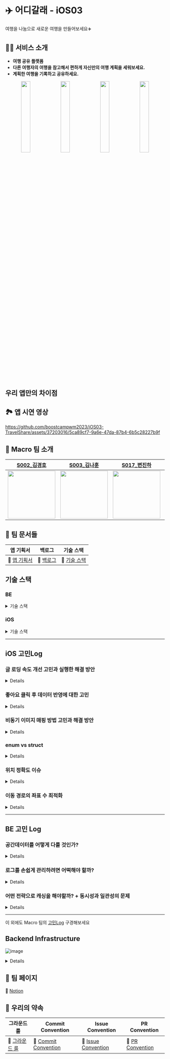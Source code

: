 # ✈️ 어디갈래 - iOS03 

여행을 나눔으로 새로운 여행을 만들어보세요✈️

## ✍🏻 서비스 소개

- **여행 공유 플랫폼**
- **다른 여행자의 여행을 참고해서 편하게 자신만의 여행 계획을 세워보세요.**
- **계획한 여행을 기록하고 공유하세요.**

<p align="center">  
  <img src="https://github.com/boostcampwm2023/iOS03-TravelShare/assets/37203016/9d07533e-2e65-43f4-b8b7-175849512125" align="center" width="24%">  
  <img src="https://github.com/boostcampwm2023/iOS03-TravelShare/assets/37203016/2c4c60f9-918a-46d5-976b-a84fdff20c16" align="center" width="24%">  
  <img src="https://github.com/boostcampwm2023/iOS03-TravelShare/assets/37203016/759f09ba-86b1-420a-a54d-99058a7533da" align="center" width="24%">  
  <img src="https://github.com/boostcampwm2023/iOS03-TravelShare/assets/37203016/32c51384-6232-4dc1-98cf-c46b42c4686a" align="center" width="24%">  
</p>

## 우리 앱만의 차이점


## 🏞️ 앱 시연 영상

https://github.com/boostcampwm2023/iOS03-TravelShare/assets/37203016/5ca89cf7-9a6e-47da-87b4-6b5c28227b9f

## 🙏 Macro 팀 소개 

|[S002_김경호](https://github.com/ykm989)|[S003_김나훈](https://github.com/KimNahun)|[S017_변진하](https://github.com/Byeonjinha) |[J075_송호선](https://github.com/nossoh98)|[J120_이지훈](https://github.com/jijihuny)|
|:-:|:-:|:-:|:-:|:-:|
|<img src="https://avatars.githubusercontent.com/u/37203016?v=4" width=150>|<img src="https://avatars.githubusercontent.com/u/118811606?v=4" width=150>|<img src="https://avatars.githubusercontent.com/u/87685946?v=4" width=150>|<img src="https://avatars.githubusercontent.com/u/90089657?v=4" width=150>|<img src="https://avatars.githubusercontent.com/u/112816117?v=4" width=150>|

## 📄 팀 문서들

| 앱 기획서 | 백로그 | 기술 스택 |
| -------- | -------- | -------- |
| :pushpin: [앱 기획서](https://necessary-grin-f0b.notion.site/642e106ef6b64b89bfee712a60ac0ffc?pvs=4)     | :pushpin: [백로그](https://github.com/orgs/boostcampwm2023/projects/119)     | :pushpin: [기술 스택](https://necessary-grin-f0b.notion.site/8b430dba9ae344ec91f87db96135ed72?pvs=4) |


## 기술 스택
### BE

<details><summary>기술 스택</summary>

---

#### MySQL

- **가장 익숙한 관계형 DB**
- **활발한 ORM 지원**
- **가장 방대한 자료**

#### Redis

- **key-value 기반의 간편한 사용**
- **hash, set, sorted set, json 등 다양한 자료구조 지원**
- **메모리 기반의 빠른 속도**
- **추후 노릴 수 있는 높은 확장성**

#### Nest.js

- **Opinionated Web Framework**
- **활발한 DI/IOC 지원**
- **다양한 wrapping 라이브러리 제공**
- **익숙한 express 기반**

#### Docker

- **실행 환경에 대한 제약 해소**
- **배포 환경과 개발 환경의 통일성 유지 가능**
- **손쉬운 초기화와 셋팅**

---

</details>
    
### iOS
<details><summary>기술 스택</summary>

---
    
#### NaverMap API

- **가장 친숙한 UI를 가진 지도**
    - 사용자에게 익숙하고 친숙한 UI를 제공하여 사용자 경험을 향상시킬 수 있습니다.
    - 지도 정보가 직관적이며 업데이트가 잘 되는 것이 사용자에게 중요하다고 생각
- 지도 정보가 가장 업데이트가 잘 된다 생각함

#### KeyChain

- **Login 기능이 들어가 있어서 예민한 개인정보들을 안전한 곳에 보관할 필요가 있음**
    
#### Combine

- **MVVM 패턴 사용 시 View와 ViewModel을 DataBinding 하기 용이 함**
    - 비동기적인 이벤트 스트림을 처리하고 데이터의 변화를 감지하여 UI 업데이트를 쉽게 관리가 가능
    - View와 ViewModel 사이의 데이터 바인딩을 통해 코드의 간결성과 가독성 증가

#### Modularization

- 반복적으로 재사용 되는 기능이 존재
- 모듈화를 하면 앱의 유지 보수가 용이

#### Clean Architecture

- 추후 앱의 변경이 잦을 수 있음을 고려
- 적용을 한다면 변동성에 강하고, 유지 보수가 용이 함

#### MVVM

- 비즈니스 로직 중심으로 배치하기 때문에 클린 아키텍쳐와 의존성 역전 원칙을 가장 존중하기 좋은 패턴이라 생각
- 적은 시간에 개발을 마쳐야 하기 때문에 MVP, VIPER 보다는 익숙한 패턴임으로 선택
    
#### 그외
    
- UIKit
- URLSession
- SwiftLint

---

</details>
    
---
    
## iOS 고민Log

### 글 로딩 속도 개선 고민과 실행한 해결 방안
<details> 

---
    
## 고민거리
홈 화면이 처음 로딩 될 때, 글을 클릭하여 상세 글 페이지로 이동할 때 이미지를 불러오는 속도가 느려 기본 이미지가 먼저 표시되고, 이미지가 뒤늦게 업로드 되는 이슈 발생
    
## 주고 받은 의견들

### 고민했던 해결 방안
1. **인프로그래스 화면 표시하기:** 글 상세 페이지로 이동 시 데이터가 완료될때까지 인프로그래스 화면을 표시하여 사용자에게 로딩 중임을 알릴 수 있도록 고려
2. **이미지 압축:** 이미지를 압축해서 올리기. 원본 이미지보다 낮은 품질의 이미지를 사용하여 업로드 속도를 개선.
3. **URLCache 사용:** 이미지를 중복으로 불러오는 것을 방지하기 위해 URLCache를 활용하여 이미지를 캐싱하고, 네트워크 연결 없이 Cache Memory에서 이미지를 불러올 수 있도록 구현
4. **서버 성능 확대:** 서버의 성능을 확대하여 이미지 업로드 및 전송에 대한 부담을 줄일 수 있는 방안.

    
### 실행한 해결 방안
1. **Image를 압축해서 올리기**
    기존에는 Image를 원본 화질로 올렸지만 현재는 이미지를 0.5 정도로 압축을 해서 올리고 있습니다.
    이미지의 기존 용량은 5~8mb 정도 크기로 꽤 높은 용량이였는데, 현재는 2~4mb 정도로 용량을 낮추면서 이미지 업로드 속도가 육안으로 확인할 수 있을 정도의 퍼포먼스가 있었습니다.
2. **URLCache 사용**
    URLCache를 사용하지 않았을 때는 모든 URL을 조회해서 새로운 데이터를 받아왔습니다.
    이를 Cache를 활용해서 네트워크 연결없이 Cache Memory에서 이미지를 받아오게 해서 서버의 부담도 줄이고, 불러왔던 이미지를 중복되게 불러오는 것을 방지하여 로딩 속도도 개선하였습니다.
    
3. **서버 성능 확대**
    
---
    
</details>

### 좋아요 클릭 후 데이터 반영에 대한 고민
<details>
    
---
    
## 고민 사항
글 상세 페이지에서 좋아요를 클릭한 후에 홈 화면으로 돌아갔을 때, 이 좋아요 클릭이 홈 화면에서 어떻게 반영되어야 할지에 대한 고민
    
## 해결 방안
### 1. home화면 Appear시 API 요청을 통해 데이터 최신화
- 고민한 해결 방안: View가 Load시가 아니라 Appear시에 API 요청을 통해 데이터를 최신화 하는 방안
- 문제점
    - Appear 시점에서 API를 호출하면 빈번한 API 요청으로 서버 부하가 커지고, 홈 화면으로 전환 시 앱이 느려보이는 문제가 발생
    - BE 로직으로 인해 홈 화면으로 전환 시 방금 전에 본 게시글의 위치가 변경 되는 이슈 발생
### 2. 해당 Cell의 Data를 클라이언트에서 수정 후 이를 Home 화면에 반영
- **고민한 해결 방안**
    - 좋아요 클릭 시 상세 피이지의 데이터를 수정하고, 이를 Home 화면에 반영하는 방식
- **수정 방법**
    - 글 상세 페이지에서 좋아요 클릭 시, 해당 글의 데이터를 수정하고, 이를 홈 화면으로 넘겨서 해당 Cell의 데이터를 업데이트
    - Disappear 시점에서 데이터를 업데이트하여 자연스러운 흐름을 유지
- **장점**
    - 로컬에서 작업하므로 속도가 빠르고 앱이 자연스러워 보임
    
---
    
</details>

### 비동기 이미지 매핑 방법 고민과 해결 방안
<details>

--- 

### 문제 도입
우선적으로 이미지를 Object Storage에 업로드하고 해당 이미지에 대한 URL을 가져오는 작업을 비동기적으로 처리하면서 이미지와 관련된 다른 정보(마커, 설명 글 등)을 함께 매핑하는 상황에서 문제가 발생
    
### 기존 로직
1. 이미지를 Object Storage에 업로드
2. 해당 이미지에 대한 URL을 비동기적으로 가져오기
3. 이미지 URL과 다른 정보를 글에 포함하여 DB에 업로드
    
### 문제점 
이미지를 비동기적으로 가져오기 때문에 이미지 URL이 먼저 도착하는 경우, 이미지와 관련된 다른 정보와 매핑이 뒤섞이는 문제가 발생
    
### 해결 방법
현재 사용 중인 방법은 UIImage 배열과 같은 크기의 배열을 사용하여 index값을 활용하여 이미지 URL을 매핑하여 비동기 문제를 해결
그러나 이 방식은 배열의 크기를 이미지의 개수에 맞게 미리 할당해야 하므로 공간을 낭비하는 문제가 있음
추후 개선 예정

---

</details>

### enum vs struct
<details>
    
---
    
## 대화 주제
디자인 시스템을 모듈화하여 값을 static하게 관리할 때, enum과 struct 중 어떤 타입을 사용해야 하는지에 대한 대화를 하였습니다.
    
## 의견들
1. **S017_변진하:** 클래스에 static let으로 선언해도 되는데 왜 enum 타입을 사용했는지 의문을 제기하며, struct로 수정해도 괜찮을 것이라고 주장.
2. **S002_김경호:** enum은 상태를 표현하기 위해 사용하고, struct는 데이터 모델링을 위한 것으로 이해하며, 디자인 변경 시 쉬운 수정을 고려하여 static하게 관리하는 것은 struct가 더 적합하다 생각
3. **S017_변진하:** struct는 private init()을 통해 휴먼 에러를 방지할 수 있지만, enum은 가독성이 좋아 코드 관리가 더 용이하다 생각
4. **S003_김나훈:** enum을 사용하면 인스턴스 생성이 불가능하여 다른 문제를 방지할 수 있으며, struct를 사용하면 인스턴스 생성이 가능하다고 생각
    
---
    
</details>

### 위치 정확도 이슈
<details>
    
---
    
### 문제점
GPS를 사용하여 내 위치를 기록할 때 정확한 위치를 읽어오지 못하고, 가만히 있어도 지속적으로 이동이 기록되는 문제 발생
    
### 해결방안
1. **정확도 설정 재조정**
    - 초기에 발생한 이슈의 원인은 배터리 소모를 줄이기 위해 위치 정확도를 낮춘 것
    - 문제 해결을 위해 원래의 정확도 설정 값인 **KLLocationAccuracyBest**로 복원
    - **KLLocationAccuracyBest**와 **KLLocationAccuracyNearestTenMeters**의 배터리 소모량을 비교하면서 확인 결과 배터리 소모량의 차이가 크지 않아 크리티컬한 문제가 없다고 판단
    
2. **칼만 필터**
    - 피어세션에서 동일한 이슈를 겪은 다른 캠퍼분의 칼만 필터를 적용하여 문제 해결한 케이스가 존재
    - 추후에 칼만 필터를 도입하여 위치 정보의 정확도를 향상시키는 기술적 도전을 계획 중
    
---
    
</details>

### 이동 경로의 좌표 수 최적화
<details>
    
---
    
### 문제점
- CoreLocation에서 이동 중에 주기적으로 좌표 값을 제공하며, 이로 인해 이동 경로의 좌표 수가 많은 케이스가 발생 가능성이 있음
- 좌표 수가 많으면 서버에 저장 및 다른 사용자의 여행 기록을 받아서 화면에 그리는 데 많은 시간이 발생하는 이슈가 존재
    
### 해결방안
1. **좌표 값 최적화를 통한 성능 개선**
    - CoreLocation에서 제공하는 모든 좌표 값을 사용하는 것이 아니라, Timer를 활용하여 일정 시간마다 최근에 리턴된 좌표를 이어서 사용.
    - 특정 시간(5초)마다 1번씩 좌표를 사용하는 방식으로 개선
    - 서버에 저장할 때 과부하를 방지하고, 지도에 그릴 때 성능 개선 효과를 기대
    
2. **좌표 수 간격 조정**
    - 일정 시간 간격을 조정하여 몇 초마다 1번씩 좌표를 사용할지 팀 내에서 의논
    - 테스트를 통해 최적의 시간 간격을 결정하고, 실제로 5초 주기로 테스트 진행

3. **성능 및 지도 표현 테스트**
    - 각 시간 간격(3초, 5초, 10초, 20초)에 대한 테스트를 수행하여 서버 부하 없이도 성능을 유지하몀ㄴ서 지도에 좌표를 그릴 수 있는 최적의 간격을 찾음
    - 테스트 결과, 5초 주기로 좌표를 사용했을 때, 서버 부하가 적고 지도에 끊김이 없는 것 확인

4. **좌표 압축**
    - 일직선 경로나, 아니면 많은 양을 압축을 하여 데이터 전송하는 로직을 추후에 기술적 도전으로 계획 중
    
---
    
</details>

---

## BE 고민 Log


### 공간데이터를 어떻게 다룰 것인가?

<details>
    
---
    
저희 앱의 핵심 기능 중 하나는 사용자가 어떤 경로를 통해 여행을 했는지 기록하고 공유하는 것 입니다.

이것은 곧 공간 정보를 
1. 기록하고,
2. 공유하고,
3. 서로의 연관성을 통해 유용한 정보를 제공
해야 한다는 것을 의미합니다.

공간 정보를 저장하는 방식에 대해서 고민이 많았습니다.

예를 들어 사용자가 어떤 경로를 저장한다면 그 형태는 어떻게 될까요?

우선 일반적인 지도 상에서 위치를 표현하려면 위도(latitude)와 경도(logitude)로 이루어진 좌표쌍으로 표현하게 됩니다.

그리고 사용자가 이동한 경로는 곧 실수로 이루어진 좌표쌍의 배열이 될 것 입니다.

저희는 이러한 데이터를 저장하고 가공하기 위해 다양한 방법을 생각해보았는데,

크게 3가지 방법이 있었습니다.

#### 1. 하나의 테이블에 위도와 경도 컬럼을 만들고 각 레코드마다 하나의 좌표쌍을 표현한다.

이를 간단히 테이블로 표현하면 아래와 같습니다.

![image](https://github.com/boostcampwm2023/iOS03-TravelShare/assets/37203016/99397e07-25a2-46c9-9898-a34b48664b90)

그런데 단순히 이것으로 충분할까요?

좌표들은 경로를 표현해야 하기 때문에 서로의 순서관계가 존재해야 합니다.

따라서 적당히 고유키의 역할도 할겸 순서도 표현해줄 겸 컬럼을 하나 추가해주면 아래와 같습니다.

![image](https://github.com/boostcampwm2023/iOS03-TravelShare/assets/37203016/20b7e6bd-e0e2-4f28-a19c-07d1262a970c)

그런데 또 복잡해집니다.

좌표쌍들이 모두 일관된 순서관계를 가지는가?

사용자들의 이동경로는 모두 제각각입니다.

극단적으로 어떤 이동경로는 서로 완전히 정반대의 순서를 지닐 수도 있습니다.

이를 다시 한 번 차근차근 정리하면 다음과 같습니다.

사용자는 여러개의 게시글을 씁니다.

게시글은 하나의 이동경로를 가집니다.

하나의 이동경로는 제각각의 순서로 임의 좌표들을 가지고 있습니다.

이번엔 사용자와 게시글까지 간단히 표현하여 관계도를 그려보겠습니다.

![image](https://github.com/boostcampwm2023/iOS03-TravelShare/assets/37203016/045f9535-f0ce-4fdf-b165-727ad469ef39)

이쯤이 되니 제대로 관계를 표현할 수 있을 것 같습니다.

그런데 벌써 머리가 지끈거릴 정도로 처리가 귀찮고 고민할 점도 많아보입니다.

1. ORM의 한계
coordinate:post_route = n:m 관계를 가집니다.
그런데 보통의 ORM은 n:m 관계에 순서관계를 표현하기가 조금 복잡합니다.


```ts

@Entity()
export class Post {
    @ManyToMany(()=> Coordinate)
    route: Coordinate[]
}

```

위와 같이 할 경우

![image](https://github.com/boostcampwm2023/iOS03-TravelShare/assets/37203016/5036b1b0-b69a-4f19-a718-473486ab9de0)

사진처럼 단순히 매핑만 시켜줄 뿐,
추가적인 컬럼을 설정할 순 없습니다.

이를 위해선 따로 엔티티 클래스를 만들어주어야만 합니다.

거기다 경로 간에 연관관계를 찾기 위해선 복잡한 수식을 where 절로 걸어주어야 하는데, 인덱스를 어떻게 걸어야 할지도 잘 모르겠습니다.
아마 이 데이터를 단순조회가 아니라 조건문을 걸려고 하면 거의 무조건 풀테이블 스캔을 할 것이라 생각이 들었습니다.

단순 조회나 업로드를 위해서도 신경쓸 부분이 많으리라 생각이 들었습니다.

데이터 정규화를 신경쓴다면,

> 좌표가 이미 업로드되었는지 안되었는지 일일이 조회하여 없는 좌표는 새롭게 레코드로 추가해주고.. 

하여튼 부족한 시간에 너무 생각할 거리가 많다고 생각이 들었습니다.

이에 저희는 하나의 레코드에 온전히 좌표를 저장할 방법은 없을까 생각해보았는데요.

2. JSON 데이터

mysql은 단순 데이터 뿐만 아니라 json 데이터 타입을 지원하는데요.

저장할 수 있는 데이터는 모든 종류의 json 데이터입니다.

그리고 json은 배열('[ ... ]') 형태의 데이터타입을 지원하기 때문에,

이를 이용하면 좌표배열을 하나의 컬럼에 손쉽게 저장할 수 있었습니다.

![image](https://github.com/boostcampwm2023/iOS03-TravelShare/assets/37203016/8277287c-df0f-4002-aaf3-215754134cb2)


이제 만약 어떤 좌표 배열을 저장한다면,

```
[[1, 2], [3, 4], ...]
```
혹은
```
[{
"longitude": 1,
"latitude": 2
}, ...]
```

이런 식으로 쉽게 저장할 수 있게 됩니다.
순서관계도 이미 데이터 그 자체로 지니고 있게 되며,
테이블이 분리되어 JOIN을 어떡할지에 대한 고민도 할 필요가 없게 됩니다.

그러나 딱 하나 걸리는 점이 있었다면,

데이터의 처리에 관한 부분입니다.

json은 구조화된 데이터 표현에 적합하기 때문에 mysql도 이 부분에 대한 지원은 어느정도 되어있으나, 수학적 계산을 위해 적합하진 않다고 판단했습니다.

정확히 CRUD만을 위해선 충분히 좋은 대안이지만 완벽하진 않습니다.

3. Geometry 데이터

mysql은 공식적으로 공간 데이터에 대한 지원을 위해 geometry 데이터 타입을 도입하였습니다.

https://dev.mysql.com/doc/refman/8.0/en/spatial-type-overview.html
https://dev.mysql.com/doc/refman/8.0/en/gis-data-formats.html

geometry 데이터는 [Open Geospatial Consortium](www.ogc.org)이란 기관에서 표준을 제정하고 있는데 mysql도 이 표준을 지원하는 데이터 타입을 지원하는 것입니다.

geometry 데이터는 통상적인 공간 형식들을 대부분 지원하는데

Point: 점
Line: 선
Polygon: 닫힌 선들의 집합
MultiPoint: 여러 개의 점
...

등입니다.

정확히 저희의 니즈와 부합하는 데이터 타입이란 것을 알 수 있습니다.

예를 들어 이동 경로를 표현한다면

Line을 통해 표현할 수 있을 것 입니다.

또 geometry 데이터 타입은 강력한 장점이 있는데요.

공간 연산을 위한 다양한 함수를 지원한다는 점입니다.

https://dev.mysql.com/doc/refman/8.0/en/spatial-analysis-functions.html

예를 들어 공간 데이터의 Intersection, Union를 구한다던가
혹은 어떤 공간이 다른 공간을 포함하는지 여부 등

```sql
SELECT * FROM table WHERE ST_CONTAINS(ST_BUFFER(?, 100), point)
-- 현재 반경으로부터 일정 거리 이하에 존재하는 점들을 포함하는 데이터 조회
```

다양한 함수를 통해 데이터를 쿼리의 차원에서 다양하게 가공할 수 있다는 점이었습니다.

마지막으로 또 하나의 매력적인 점이 있었는데요.

바로 공간 데이터를 위한 spatial index가 지원된다는 점이었습니다.

https://dev.mysql.com/doc/refman/8.0/en/creating-spatial-indexes.html

시간이 많이 없어 이론까지 많이 공부는 못했지만,
R-TREE라는 자료구조로 공간 데이터들의 탐색 시간을 줄일 수 있다고 합니다.

이러한 점을 들어 저희는 지도 상에서 사용자의 이동 경로는 Line,
핀이나 지도와 맵핑된 콘텐츠를 표현함에 있어선 Point를 이용하기로 하였습니다.

Geometry 형식을 통해 하나의 컬럼에 데이터에 필요한 공간정보를 한 번에 저장할 수 있게 되어 단순 저장 및 조회에 있어서의 유지보수 편리성을 획득함은 물론,

사용자에게 여행에 도움이 될만한 정보를 추천할 때 공간데이터를 적극 활용하고 있습니다.

![image](https://github.com/boostcampwm2023/iOS03-TravelShare/assets/37203016/29b824f2-3c47-44a7-898a-124610c51b0a)


---
    
</details>
    
    
### 로그를 손쉽게 관리하려면 어떡해야 할까?

<details>
    
---

저희 팀 백엔드는 이번 프로젝트에서 시간 부족으로 인해 테스트 절차를 거의 생략하다싶이 해야했습니다...

그렇기 때문에 어마무시한 에러와 디버깅에 시달려야 했는데요.

배포된 서버에서 발생하는 에러를 24시간 모니터링할 수는 없는 문제였습니다.

그렇기 때문에 저희는 로그를 꼭 기록해야 할 필요성이 생겼는데요!

다행히 Naver Cloud에서는 Log를 기록하고 효율적으로 관리 및 검색할 수 있는 Effective Log Search & Analytics라는 서비스를 제공하고 있었습니다.

https://www.ncloud.com/product/management/elsa

해당 서비스는 어플리케이션 관리를 하며 발생하는 다양한 로그를 API를 통해 손쉽게 기록할 수 있다는 장점이 있었는데요.

이제 남은 문제는 어플리케이션에서 발생하는 로그를 모두 서비스로 보내주기만 하면 됩니다.

방법은 두 가지가 있었는데요.

보내고 싶은 포인트에 모두 따로 로그를 전송하는 코드를 보내주는 방법이 있고,

기존 로깅을 인터셉트하여 로깅 로직에 Elsa 로깅을 추가하는 방법이 있었습니다.

저희는 두 번째 방법을 선택했는데요.

일단 모든 로그를 다시 찍어야 하는 것이 힘든 일이라 느껴졌고,

프레임워크에 로그 모듈에 대한 관리를 위임할 수 있는 것이 좋을 것이라 느꼈습니다.

우선 Nest.js에서 말해주는 커스텀 로깅 모듈에 대한 문서는 아래와 같습니다.

https://docs.nestjs.com/techniques/logger

그리고 Naver Cloud Elsa 서비스를 이용하기 위한 API는 아래와 같습니다.
```
{
    "projectName": "72356c50401b8e20_testproject",
    "projectVersion": "1.0.0",
    "body": "This log message come from HTTPS client.",
    "logLevel": "DEBUG",
    "logType": "WEB",
    "logSource": "https"
}
```
log 레벨이 지정이 가능하고, logSource나 Type도 사실상 마음대로 결정할 수 있습니다.
https://guide.ncloud-docs.com/docs/elsa-elsa-1-5-1

이제 대략적인 흐름은,

1. Nest.js Builtin(ConsoleLogger)를 상속한 뒤,
2. 각각의 로그레벨마다 Axios 요청을 통해 로그 메세지를 elsa 서비스로 전송하는 로직을 추가한다.
3. 개발 환경과 배포 환경에 맞추어 Dependency Injection이 될 모듈을 프레임워크에 위임한다.

로 정리할 수 있겠습니다.

```
./src/logger
├── app.logger.symbol.ts
├── logger.module.ts
├── ncp.elsa.config.dto.ts
├── ncp.elsa.credentials.dto.ts
├── ncp.elsa.log.payload.dto.ts
├── ncp.elsa.logger.config.factory.ts
├── ncp.elsa.logger.provider.ts
└── ncp.elsa.request.dto.ts
```

결과적으로 제작된 폴더 구조는 위와 같은데요.

elsa를 위한 credentials를 관리할 dto와 로그 전송을 위한 dto,
그리고 실질적인 로그 전송을 담당할 logger로 이루어져있습니다.

```ts
@Injectable()
export class NcpEffectiveLogSearchAnalyticsLogger extends ConsoleLogger {
  @Inject()
  private readonly httpService: HttpService;

  @Inject()
  private readonly config: NcpEffectiveLogSearchAnalyticsConfig;

  private sendMessageToElsa(logLevel: any, context: any, message: any) {
      // elsa로 로그를 전송하는 helper 메소드
    this.httpService
      .request({
        ...this.config.request,
        data: {
          ...this.config.credentials,
          body: message,
          logLevel: logLevel,
            // 로그 레벨을 지정해줍니다.
          logSource: context,
            // 로그 소스는 컨텍스트로 지정하는데요.
            // nest.js에서 로깅 컨텍스트는 해당 로거가 주입되어있는
            // 부모 클래스를 지칭합니다.
        },
      })
      .subscribe();
  }

  log(message: any, context?: string): void;
  log(message: any, ...optionalParams: any[]): void;
  log(message: unknown, context?: unknown, ...rest: unknown[]): void {
      // 로그를 출력하기 전 메세지를 인터셉트하여 elsa로 전송합니다.
    this.sendMessageToElsa('log', context, message);
    super.log(message, context, ...rest);
  }
}

```

먼저 간단히 가장 기본적인 로깅 레벨인 'log'를 인터셉트 하는 코드인데요.
사실 여기까지 하면 1., 2.가 끝나버립니다.

나머지 레벨도 모두 똑같은 로직으로 작성해주기만 하면 끝입니다.

코드적으론, 생성자 주입을 하지 않고 프로퍼티 주입을 하였는데,

생성자 주입을 할 경우 부모 클래스의 주입을 그대로 재현해주어야 하기 때문에 프로퍼티 주입을 하였습니다.

이제 모듈 구성은 아래와 같이 합니다.

```ts
@Module({
  imports: [
    ConfigManagerModule.registerAs({
      schema: NcpEffectiveLogSearchAnalyticsConfig,
      path: 'naver.elsa',
    }),
      // 커스텀으로 제작한 ConfigManager 모듈입니다.
      // application.yaml 파일에서 해당 경로의 정보를 로드하여
      // 지정한 DTO 형식으로 생성해줍니다. 
  ],
  providers: [
    {
      provide: APPLICATION_LOGGER_SYMBOL,
      useClass:
        process.env.NODE_ENV === 'production'
          ? NcpEffectiveLogSearchAnalyticsLogger
          : ConsoleLogger,
    },
  ],
    // NODE_ENV가 production 환경일 경우 커스텀 로거를
    // 개발 환경일 경우 Builtin Logger를 위임합니다.
  exports: [APPLICATION_LOGGER_SYMBOL],
})
export class LoggerModule {}
```

위에서 신경쓴 포인트는 하나의 개발환경과 프로덕션 환경의 로거 주입을 다르게 해주는 점이었는데요.

개발 환경의 로그 조차 모두 Ncloud로 보내버리면, 개발환경에서 발생한 로그와 배포환경을 구분할 수 없기 때문에 꼭 설정해주어야만 했습니다.

이제 bootstrap 메인 파일에서

```ts
app.useLogger(app.get(APPLICATION_LOGGER_SYMBOL));
```
와 같이 설정해주면 어플리케이션 시작시 자동으로 nest.js가 상황에 맞는 로거를 오버라이딩해줍니다.

이제 비즈니스 로직에서 

```ts

@Injectable()
export class PostService implements OnModuleInit {
  private readonly logger: Logger = new Logger(PostService.name);
 
    
    async doSomething() {
        this.logger.log(' ... ')
    }
 }

```

와 같이 할 경우 등록된 로거가 알아서 매핑되어 동작하게 됩니다.

![image](https://github.com/boostcampwm2023/iOS03-TravelShare/assets/37203016/874dd440-e602-4cb6-a31e-4ac6654112aa)


이제 배포 서버에서 발생하는 로그들은 elsa 서비스에 쌓이고 쌓여서

![image](https://github.com/boostcampwm2023/iOS03-TravelShare/assets/37203016/2da3ceb9-8fdf-4e19-9132-ea675b0e27d5)

원하는 로그만 검색을 한다던가,
해당 로그의 +-1분 동안 발생한 쿼리를 열람하는 등의 동작이 간편해집니다.
여기까지 저희의 부족한 테스트 절차를 조금이나마 매꾸어보려는 노력이었습니다.

---
    
</details>
    
### 어떤 전략으로 캐싱을 해야할까? + 동시성과 일관성의 문제

<details>

---
    
어플리케이션이 어느정도 틀이 잡히면서 서버의 응답속도를 조금이라도 높여야겠다는 필요성이 느껴졌는데요.

우선 저희 서비스에서 가장 많이 호출될 것으로 예상되는 메인화면의 API 응답 형식은 아래와 같습니다.

```
[
  {
    "postId": 0,
    // 게시글 고유 id
    "title": "string",
    // 게시글 제목
    "summary": "string",
    // 게시글 요약
    "imageUrl": "string",
    // 게시글 대표 이미지 url
    "likeNum": 0,
    // 좋아요 개수
    "viewNum": 0,
    // 조회수
    "writer": {
      "email": "string",
      "name": "string",
      "imageUrl": "string",
    },
    // 작성자
    "liked": true
    // 게시글 좋아요 여부
  }
]
```

처음에 고려한 것은 nest.js 자체적으로 제공하는 인메모리 캐시 모듈이었습니다.

https://docs.nestjs.com/techniques/caching

그러나 이 큰 문제가 하나 있었는데요

바로 단순 요청 주소에 따라 모든 캐싱을 분기한다는 점이었습니다.

그러나 응답 데이터를 보시면 알 수 있듯,

조회수나 좋아요는 상당히 빈번하게 변할 수 있는 데이터이고,

좋아요 여부는 현재 로그인 유저에 따라서 매번 응답이 달라져야 하는 데이터입니다.

따라서 저희는 기본 제공 캐시 로직을 사용할 수 없다고 판단했는데요.

여기서 다음과 같은 요소들을 고려해야 했습니다.

1. 우선 데이터의 종류는 크게 3가지 정도로 나눌 수 있습니다.

```
"postId": 0,
// 게시글 고유 id
"title": "string",
// 게시글 제목
"summary": "string",
// 게시글 요약
"imageUrl": "string",
// 게시글 대표 이미지 url
"writer": {
  "email": "string",
  "name": "string",
  "imageUrl": "string",
}
```
게시글의 콘텐츠 관련 데이터와 작성자 관련 데이터는 수정이 빈번하지 않고, 조회가 빈번한 데이터입니다.
또한 어떤 사용자가 요청하건 같은 내용물이 응답되어야 합니다.

```
"likeNum": 0,
// 좋아요 개수
"viewNum": 0,
// 조회수
```

좋아요와 조회수 데이터는 조회와 수정이 모두 빈번한 데이터라고 판단했습니다. 대신 데이터의 일관성 보다는 동시성이 중요한 데이터라고 판단이 들었습니다.

```
"liked": true
// 게시글 좋아요 여부
```
좋아요 여부가 신경쓸 점이 많았는데요.

사실 위의 데이터들은 어느정도 단순하게 캐싱 처리를 해도 큰 문제가 생기진 않을 것이라 생각이 들지만
좋아요 여부는 유저 개인에 관련된 데이터이기 때문에, 어떤 식으로 처리해야 할지 고민이 많았습니다.

사실 캐싱을 고려하기 전부터 좋아요 여부나 조회수, 좋아요는 조금 고민이 많은 데이터였습니다.

---
    
</details>


---


이 외에도 Macro 팀의 [고민Log](https://www.notion.so/Log-ce0c7e4f23024c6d809983ec249b02f1) 구경해보세요


## Backend Infrastructure

![image](https://github.com/boostcampwm2023/iOS03-TravelShare/assets/37203016/b41a3e1b-27f8-48e8-b815-dc38278c22b0)

<details>

### Network
---

#### Naver Cloud VPC & Load Balancer

- 내부 사설망을 통해 Database <-> Application Server 간 안전한 통신 보장
- L7 HealthCheck를 통한 모니터링 지원

### Application
---

#### MySQL

- 팀원들에게 가장 익숙한 관계형 DB
- 활발한 ORM 지원
- 가장 방대한 자료

#### Redis

- key-value 기반의 간편한 사용
- hash, set, sorted set, json 등 다양한 자료구조 지원
- 메모리 기반의 빠른 속도
- 추후 노릴 수 있는 높은 확장성

#### Nest.js

- Opinionated Web Framework
- 활발한 DI/IOC 지원
- 익숙한 express 미들웨어 기반의 MVC 구조 지원
- Typescript의 Decorator 패턴에 대한 강력한 지원
- AOP(Aspects Oriented Programming) 지원
- 다양한 ORM(TypeORM) 및 패키지 간 호환성

### CI/CD
----

#### Github Actions

- 간편한 구축과 테스트
- 자체적으로 지원하는 클라우드 인스턴스
- Github secret을 통해 지원하는 credentials 관리

![image](https://github.com/boostcampwm2023/iOS03-TravelShare/assets/37203016/004a8f65-fdc3-4649-8d33-aae5c19b7f2e)


#### Docker

- 개발환경과 배포환경의 일관성 보장
- 간편한 빌드 프로세스 지정
- NCLoud Container Registry를 통한 보안성 확보

### Authentication
----

#### JWT

- 간편한 인증과 관리
- 유연한 Payload 정보를 통한 Authentication과 Authorization 절차 간편화

#### Apple OAuth2

- 회원가입과 탈퇴 절차 간편화
- 앱스토어 배포 필수 절차

### Contents Delivery

---

#### Naver Cloud Object Storage(S3)

- Amazon S3와 호환되는 API

### Logging

---

#### Naver Cloud Effective Log Search Analytics

- 로그 저장 및 다양한 쿼리를 통한 검색 기능 지원
- 간편한 API와 다양한 시각화 기능

![image](https://github.com/boostcampwm2023/iOS03-TravelShare/assets/37203016/c4d21910-c4e4-4e8e-b9fc-38574a700809)


### Communication
----

#### Swagger

- API 개발과 문서 작성의 업무 통합
- 간편한 테스트 기능

![image](https://github.com/boostcampwm2023/iOS03-TravelShare/assets/37203016/9d4a611f-18aa-4224-9246-383a8c29d10e)


</details>

## 🏡 팀 페이지

:pushpin: [Notion](https://necessary-grin-f0b.notion.site/ed1785c63de744659485ba8b78125281?pvs=4)

## 🤝 우리의 약속

| 그라운드 룰 | Commit Convention | Issue Convention | PR Convention |
| -------- | -------- | -------- | -------- |
| :pushpin: [그라운드 룰](https://necessary-grin-f0b.notion.site/d45a562d318049d48164335c3e9e562d?pvs=4)     | :pushpin: [Commit Convention](https://necessary-grin-f0b.notion.site/Commit-Convention-b750a1e1db7342edbc2d3956b1841d0e?pvs=4)     | :pushpin: [Issue Convention](https://necessary-grin-f0b.notion.site/Issue-Convention-54d447f4915c4efba9519eba91bab816?pvs=4)     | :pushpin: [PR Convention](https://necessary-grin-f0b.notion.site/PR-Convention-e095863a5dd54b9eba42692dcf61eb19?pvs=4)     |

